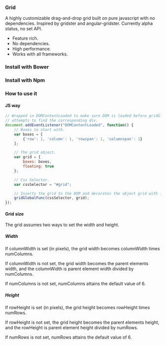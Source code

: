 ### Grid

A highly customizable drag-and-drop grid built on pure javascript with no
dependencies. Inspired by gridster and angular-gridster. Currently alpha status,
no set API.

* Feature rich.
* No dependencies.
* High performance.
* Works with all frameworks.

### Install with Bower

### Install with Npm

### How to use it

#### JS way

```javascript
// Wrapped in DOMContentLoaded to make sure DOM is loaded before gridGlobalFunc
// attempts to find the corresponding div.
document.addEventListener("DOMContentLoaded", function() {
    // Boxes to start with.
    var boxes = [
        {'row': 1, 'column': 1, 'rowspan': 1, 'columnspan': 1}
    ];

    // The grid object.
    var grid = {
        boxes: boxes,
        floating: true
    };

    // Css Selector.
    var cssSelector = "#grid";

    // Inserts the grid to the DOM and decorates the object grid with its API.
    gridGlobalFunc(cssSelector, grid);
});
```

#### Grid size

The grid assumes two ways to set the width and height.

##### Width

If columnWidth is set (in pixels), the grid width becomes columnWidth times
numColumns.

If columnWidth is not set, the grid width becomes the parent elements width,
and the columnWidth is parent element width divided by numColumns.

If numColumns is not set, numColumns attains the default value of 6.

##### Height

If rowHeight is set (in pixels), the grid height becomes rowHeight times
numRows.

If rowHeight is not set, the grid height becomes the parent elements height,
and the rowHeight is parent element height divided by numRows.

If numRows is not set, numRows attains the default value of 6.
